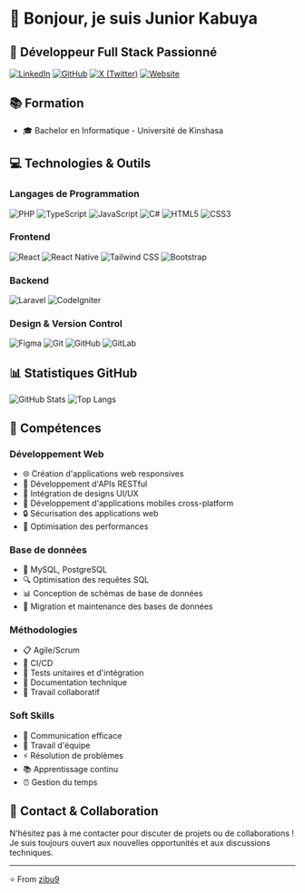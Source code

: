 # 👋 Bonjour, je suis Junior Kabuya

## 🚀 Développeur Full Stack Passionné

[![LinkedIn](https://img.shields.io/badge/LinkedIn-0077B5?style=for-the-badge&logo=linkedin&logoColor=white)](https://linkedin.com/in/junior-kabuya-40b2b9226)
[![GitHub](https://img.shields.io/badge/GitHub-100000?style=for-the-badge&logo=github&logoColor=white)](https://github.com/zibu9)
[![X (Twitter)](https://img.shields.io/badge/X_(Twitter)-000000?style=for-the-badge&logo=x&logoColor=white)](https://x.com/KabuyaJunior5)
[![Website](https://img.shields.io/badge/Website-Skytech243-FF6B6B?style=for-the-badge&logo=firefox&logoColor=white)](https://skytech243.com)

## 📚 Formation
- 🎓 Bachelor en Informatique - Université de Kinshasa

## 💻 Technologies & Outils

### Langages de Programmation
![PHP](https://img.shields.io/badge/PHP-777BB4?style=for-the-badge&logo=php&logoColor=white)
![TypeScript](https://img.shields.io/badge/TypeScript-007ACC?style=for-the-badge&logo=typescript&logoColor=white)
![JavaScript](https://img.shields.io/badge/JavaScript-F7DF1E?style=for-the-badge&logo=javascript&logoColor=black)
![C#](https://img.shields.io/badge/C%23-239120?style=for-the-badge&logo=c-sharp&logoColor=white)
![HTML5](https://img.shields.io/badge/HTML5-E34F26?style=for-the-badge&logo=html5&logoColor=white)
![CSS3](https://img.shields.io/badge/CSS3-1572B6?style=for-the-badge&logo=css3&logoColor=white)

### Frontend
![React](https://img.shields.io/badge/React-20232A?style=for-the-badge&logo=react&logoColor=61DAFB)
![React Native](https://img.shields.io/badge/React_Native-20232A?style=for-the-badge&logo=react&logoColor=61DAFB)
![Tailwind CSS](https://img.shields.io/badge/Tailwind_CSS-38B2AC?style=for-the-badge&logo=tailwind-css&logoColor=white)
![Bootstrap](https://img.shields.io/badge/Bootstrap-563D7C?style=for-the-badge&logo=bootstrap&logoColor=white)

### Backend
![Laravel](https://img.shields.io/badge/Laravel-FF2D20?style=for-the-badge&logo=laravel&logoColor=white)
![CodeIgniter](https://img.shields.io/badge/CodeIgniter-EF4223?style=for-the-badge&logo=codeigniter&logoColor=white)

### Design & Version Control
![Figma](https://img.shields.io/badge/Figma-F24E1E?style=for-the-badge&logo=figma&logoColor=white)
![Git](https://img.shields.io/badge/Git-F05032?style=for-the-badge&logo=git&logoColor=white)
![GitHub](https://img.shields.io/badge/GitHub-100000?style=for-the-badge&logo=github&logoColor=white)
![GitLab](https://img.shields.io/badge/GitLab-330F63?style=for-the-badge&logo=gitlab&logoColor=white)

## 📊 Statistiques GitHub

![GitHub Stats](https://github-readme-stats.vercel.app/api?username=zibu9&show_icons=true&theme=radical)
![Top Langs](https://github-readme-stats.vercel.app/api/top-langs/?username=zibu9&layout=compact&theme=radical)

## 🎯 Compétences

### Développement Web
- 🌐 Création d'applications web responsives
- 🔄 Développement d'APIs RESTful
- 🎨 Intégration de designs UI/UX
- 📱 Développement d'applications mobiles cross-platform
- 🔒 Sécurisation des applications web
- 🚀 Optimisation des performances

### Base de données
- 💾 MySQL, PostgreSQL
- 🔍 Optimisation des requêtes SQL
- 📊 Conception de schémas de base de données
- 🔄 Migration et maintenance des bases de données

### Méthodologies
- 📋 Agile/Scrum
- 🔄 CI/CD
- 🧪 Tests unitaires et d'intégration
- 📝 Documentation technique
- 👥 Travail collaboratif

### Soft Skills
- 💬 Communication efficace
- 🤝 Travail d'équipe
- ⚡ Résolution de problèmes
- 📚 Apprentissage continu
- ⏰ Gestion du temps

## 🤝 Contact & Collaboration

N'hésitez pas à me contacter pour discuter de projets ou de collaborations ! Je suis toujours ouvert aux nouvelles opportunités et aux discussions techniques.

---
⭐️ From [zibu9](https://github.com/zibu9)
